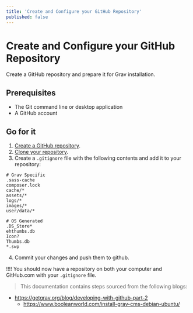 ```yaml
---
title: 'Create and Configure your GitHub Repository'
published: false
---
```


# Create and Configure your GitHub Repository

Create a GitHub repository and prepare it for Grav installation.

## Prerequisites

* The Git command line or desktop application
* A GitHub account

## Go for it

1. [Create a GitHub repository](https://help.github.com/articles/create-a-repo/).
2. [Clone your repository](https://help.github.com/articles/cloning-a-repository/).
3. Create a `.gitignore` file with the following contents and add it to your repository:

```
# Grav Specific
.sass-cache
composer.lock
cache/*
assets/*
logs/*
images/*
user/data/*

# OS Generated
.DS_Store*
ehthumbs.db
Icon?
Thumbs.db
*.swp
```

4. Commit your changes and push them to github.

!!!! You should now have a repository on both your computer and GitHub.com with your `.gitignore` file.

> This documentation contains steps sourced from the following blogs:
  *	https://getgrav.org/blog/developing-with-github-part-2
	* https://www.booleanworld.com/install-grav-cms-debian-ubuntu/
